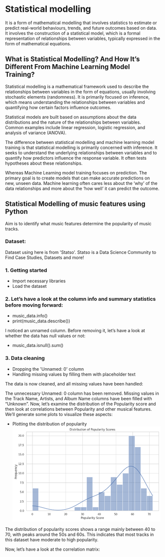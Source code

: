 # Statistical modelling 
It is a form of mathematical modelling that involves statistics to estimate or predict real-world behaviours, trends, and future outcomes based on data. It involves the construction of a statistical model, which is a formal representation of relationships between variables, typically expressed in the form of mathematical equations. 

## What is Statistical Modelling? And How It’s Different From Machine Learning Model Training?
Statistical modelling is a mathematical framework used to describe the relationships between variables in the form of equations, usually involving stochastic elements (randomness). It is primarily focused on inference, which means understanding the relationships between variables and quantifying how certain factors influence outcomes.

Statistical models are built based on assumptions about the data distributions and the nature of the relationships between variables. Common examples include linear regression, logistic regression, and analysis of variance (ANOVA).

The difference between statistical modelling and machine learning model training is that statistical modelling is primarily concerned with inference. It seeks to understand the underlying relationships between variables and to quantify how predictors influence the response variable. It often tests hypotheses about these relationships.

Whereas Machine Learning model training focuses on prediction. The primary goal is to create models that can make accurate predictions on new, unseen data. Machine learning often cares less about the ‘why’ of the data relationships and more about the ‘how well’ it can predict the outcome.

## Statistical Modelling of music features using Python
Aim is to identify what music features determine the popularity of music tracks.

### Dataset:
Dataset using here is from 'Statso'.
Statso is a Data Science Community to Find Case Studies, Datasets and more!

### 1. Getting started
- Import necessary libraries
- Load the dataset

### 2. Let’s have a look at the column info and summary statistics before moving forward: 
- music_data.info()
- print(music_data.describe())
  
I noticed an unnamed column. Before removing it, let’s have a look at whether the data has null values or not:
- music_data.isnull().sum()

### 3. Data cleaning
- Dropping the 'Unnamed: 0' column
- Handling missing values by filling them with placeholder text

The data is now cleaned, and all missing values have been handled:

The unnecessary Unnamed: 0 column has been removed.
Missing values in the Track Name, Artists, and Album Name columns have been filled with “Unknown”.
Now, let’s examine the distribution of the Popularity score and then look at correlations between Popularity and other musical features. We’ll generate some plots to visualize these aspects:
- Plotting the distribution of popularity
!["Alt text"](music-popularity-1.webp)

The distribution of popularity scores shows a range mainly between 40 to 70, with peaks around the 50s and 60s. This indicates that most tracks in this dataset have moderate to high popularity.

Now, let’s have a look at the correlation matrix:
